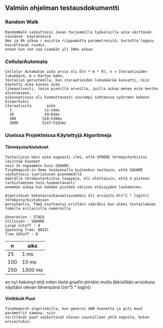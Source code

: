 ## Valmiin ohjelman testausdokumentti

### Random Walk
```
RandomWalk vaikuttaisi Javan tarjoamilla työkaluilla aina väittävän vievänsä  käytännössä
0ms ja 0b aikaa / muistia riippumatta parametreistä, kartalta loppuu kaiveltavat ruudut,
ennen kun sen saa viemään yli 10ms aikaa
```

### CellularAutomata
```
Cellular Automatan aika arvio oli O(n * m * 9), n = Iteraatioiden lukumäärä, m = Kartan koko, 
testailun perusteella, kun iteraatioiden lukumäärää kasvatti, niin käytetty aika kasvoi aika 
lineaarisesti, tosin pienillä arvoilla, joilla aikaa menee esim kentän alustukseen, 
aikavaativuus oli huomattavasti suurempi suhteessa syötteen kokoon
Esimerkiksi 
iteraatioita       aika
  3               11~14ms
  30              59~63ms
  300            528~530ms
  3000           5147~5142ms
```

### Useissa Projekteissa Käytettyjä Algoritmeja
#### Törmäystarkistukset
```
Testailussa kävi aika nopeasti ilmi, että SPHERE törmäystarkistus levittää huoneet
noin 3x nopeammin kuin SQUARE. 
TinyKeepish:in Demo toiminnolla kuitenkin testasin, että SQUARE vaikuttaisi suoriutuvan pienemmällä
määrällä törmäystarkistus looppeja, eli olettaisin, että 4 pisteen tarkistaminen noin huomattavasti
enemmän aikaa kun kahden pisteen välisen etäisyyden laskeminen.

Algoritmien kokonaisaikavaativuudeksi oli arvioitu O(n^2 * log(n)) törmäystarkistuksien
perusteella. Tämä osottautui erittäin vääräksi kun alkoi testailemaan todella erilaisilla numeroilla

Generation : STACK
Collision : SQUARE
Large Cutoff : 4
Spanning Tree: BASIC
Tree CUtoff : 0
```
|n|aika|
|---|---|
|25|1 ms|
|100|10 ms|
|250|1300 ms|

en nyt keksinyt että miten tästä graafin piirtäisi mutta äkkisillään arvioituna näyttäisi olevan lähempänä
O(n^5 * log(n))

#### Virittävät Puut
```
TinyKeepish algoritmilla, kun generoi 400 huonetta ja piti muut parametrit samana, niin
virittävät puut vaikuttivat olevan suunnilleen yhtä nopeita, kuten arvioitukin.
```


